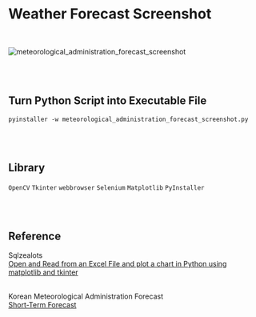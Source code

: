 # Weather Forecast Screenshot

<br>

![meteorological_administration_forecast_screenshot](https://github.com/minseok0809/weather-forecast-screenshot/assets/97289420/5f3748c2-b140-4d61-98f5-b47788c46987)


<br><br>

## Turn Python Script into Executable File
```
pyinstaller -w meteorological_administration_forecast_screenshot.py
```

<br><br>

## Library
`OpenCV` `Tkinter` `webbrowser` `Selenium` `Matplotlib` `PyInstaller`

<br><br>

## Reference
Sqlzealots
<br>[Open and Read from an Excel File and plot a chart in Python using matplotlib and tkinter](https://sqlzealots.com/2020/10/26/open-and-read-from-an-excel-file-and-plot-a-chart-in-python-using-matplotlib-and-tkinter/)

<br>Korean Meteorological Administration Forecast
<br>[Short-Term Forecast](https://www.weather.go.kr/w/weather/forecast/short-term.do)
<br><br>
